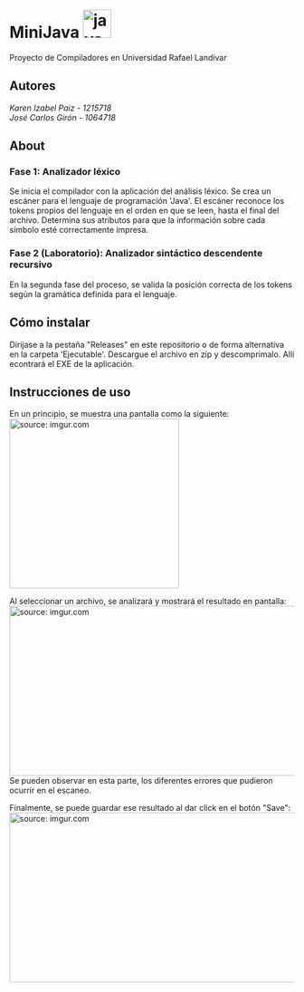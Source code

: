 # MiniJava <img src="https://devicons.github.io/devicon/devicon.git/icons/java/java-original-wordmark.svg" alt="java" width="50" height="50"/>
Proyecto de Compiladores en Universidad Rafael Landívar

## Autores
<em>Karen Izabel Paiz - 1215718 </em><br>
<em>José Carlos Girón - 1064718 </em>

## About

### Fase 1: Analizador léxico
Se inicia el compilador con la aplicación del análisis léxico. Se crea un escáner para el lenguaje de programación 'Java'. 
El escáner reconoce los tokens propios del lenguaje en el orden en que se leen, hasta el final del archivo. Determina sus atributos para que la información sobre cada símbolo esté correctamente impresa.
### Fase 2 (Laboratorio): Analizador sintáctico descendente recursivo
En la segunda fase del proceso, se valida la posición correcta de los tokens según la gramática definida para el lenguaje. 

## Cómo instalar
Dirijase a la pestaña "Releases" en este repositorio o de forma alternativa en la carpeta 'Ejecutable'. Descargue el archivo en zip y descomprimalo. Allí econtrará el EXE de la aplicación. 

## Instrucciones de uso

En un principio, se muestra una pantalla como la siguiente:
<br><a href="https://imgur.com/QOXVr3f"><img src="https://i.imgur.com/QOXVr3f.png" title="source: imgur.com" width="300" height="300"/></a>

Al seleccionar un archivo, se analizará y mostrará el resultado en pantalla:
<br><a href="https://imgur.com/URBl04J"><img src="https://i.imgur.com/URBl04J.png" title="source: imgur.com" width="600" height="300"/></a>
<br>Se pueden observar en esta parte, los diferentes errores que pudieron ocurrir en el escaneo.

Finalmente, se puede guardar ese resultado al dar click en el botón "Save":
<br><a href="https://imgur.com/nYY3onj"><img src="https://i.imgur.com/nYY3onj.png" title="source: imgur.com" width="600" height="300"/></a>
